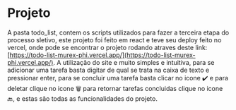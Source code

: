 # Projeto

A pasta todo_list, contem os scripts utilizados para fazer a terceira etapa do processo sletivo, este projeto foi feito em react e teve seu deploy feito no vercel, onde pode se encontrar o projeto rodando atraves deste link: [https://todo-list-murex-phi.vercel.app/](https://todo-list-murex-phi.vercel.app/). A utilização do site e muito simples e intuitiva, para se adicionar uma tarefa basta digitar de qual se trata na caixa de texto e pressionar enter, para se concluir uma tarefa basta clicar no icone ✔️ e para deletar clique no icone 🗑️ para retornar tarefas concluidas clique no icone 🔙, e estas são todas as funcionalidades do projeto.
